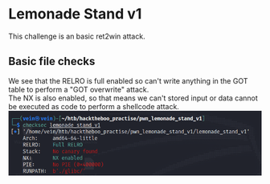 # Lemonade Stand v1 

This challenge is an basic ret2win attack.

## Basic file checks

We see that the RELRO is full enabled so can't write anything in the GOT table to perform a "GOT overwrite" attack. \
The NX is also enabled, so that means we can't stored input or data cannot be executed as code to perform a shellcode attack.
![Alt Text](img/checksec.png)

